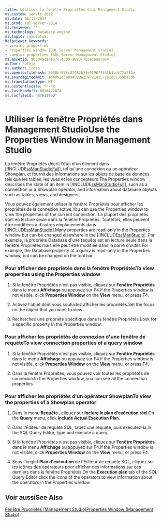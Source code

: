 ```yaml
---
title: Utiliser la fenêtre Propriétés dans Management Studio
ms.custom: seo-lt-2019
ms.date: 06/13/2017
ms.prod: sql-server-2014
ms.reviewer: ''
ms.technology: database-engine
ms.topic: conceptual
helpviewer_keywords:
- viewing properties
- Properties window [SQL Server Management Studio]
- complex properties [SQL Server Management Studio]
ms.assetid: 903d4aca-f57c-43d9-a893-702eceaa7004
author: rothja
ms.author: jroth
ms.openlocfilehash: 5030bf85fc87482b11e91967ff8fb1baf77a213e
ms.sourcegitcommit: ad4d92dce894592a259721a1571b1d8736abacdb
ms.translationtype: MT
ms.contentlocale: fr-FR
ms.lasthandoff: 08/04/2020
ms.locfileid: "87613953"
---
```

# <a name="use-the-properties-window-in-management-studio"></a><span data-ttu-id="43ced-102">Utiliser la fenêtre Propriétés dans Management Studio</span><span class="sxs-lookup"><span data-stu-id="43ced-102">Use the Properties Window in Management Studio</span></span>
  <span data-ttu-id="43ced-103">La fenêtre Propriétés décrit l'état d'un élément dans [!INCLUDE[ssManStudioFull](../../includes/ssmanstudiofull-md.md)], tel qu'une connexion ou un opérateur Showplan, et fournit des informations sur les objets de base de données tels que les tables, les vues et les concepteurs.</span><span class="sxs-lookup"><span data-stu-id="43ced-103">The Properties window describes the state of an item in [!INCLUDE[ssManStudioFull](../../includes/ssmanstudiofull-md.md)], such as a connection or a Showplan operator, and information about database objects such as tables, views, and designers.</span></span>  
  
 <span data-ttu-id="43ced-104">Vous pouvez également utiliser la fenêtre Propriétés pour afficher les propriétés de la connexion active.</span><span class="sxs-lookup"><span data-stu-id="43ced-104">You can use the Properties window to view the properties of the current connection.</span></span> <span data-ttu-id="43ced-105">La plupart des propriétés sont en lecture seule dans la fenêtre Propriétés. Toutefois, elles peuvent être modifiées à d'autres emplacements dans [!INCLUDE[ssManStudio](../../includes/ssmanstudio-md.md)].</span><span class="sxs-lookup"><span data-stu-id="43ced-105">Many properties are read-only in the Properties window but can be changed elsewhere in the [!INCLUDE[ssManStudio](../../includes/ssmanstudio-md.md)].</span></span> <span data-ttu-id="43ced-106">Par exemple, la propriété Database d'une requête est en lecture seule dans la fenêtre Propriétés mais elle peut être modifiée dans la barre d'outils.</span><span class="sxs-lookup"><span data-stu-id="43ced-106">For example, the Database property of a query is read-only in the Properties window, but can be changed on the tool bar.</span></span>  
  
### <a name="to-view-properties-using-the-properties-window"></a><span data-ttu-id="43ced-107">Pour afficher des propriétés dans la fenêtre Propriétés</span><span class="sxs-lookup"><span data-stu-id="43ced-107">To view properties using the Properties window</span></span>  
  
1.  <span data-ttu-id="43ced-108">Si la fenêtre Propriétés n'est pas visible, cliquez sur **Fenêtre Propriétés** dans le menu **Affichage** ou appuyez sur F4.</span><span class="sxs-lookup"><span data-stu-id="43ced-108">If the Properties window is not visible, click **Properties Window** on the **View** menu, or press F4.</span></span>  
  
2.  <span data-ttu-id="43ced-109">Activez l'objet dont vous souhaitez afficher les propriétés.</span><span class="sxs-lookup"><span data-stu-id="43ced-109">Set the focus on the object that you want to view.</span></span>  
  
3.  <span data-ttu-id="43ced-110">Recherchez une propriété spécifique dans la fenêtre Propriétés.</span><span class="sxs-lookup"><span data-stu-id="43ced-110">Look for a specific property in the Properties window.</span></span>  
  
### <a name="to-view-connection-properties-of-a-query-window"></a><span data-ttu-id="43ced-111">Pour afficher les propriétés de connexion d'une fenêtre de requête</span><span class="sxs-lookup"><span data-stu-id="43ced-111">To view connection properties of a query window</span></span>  
  
1.  <span data-ttu-id="43ced-112">Si la fenêtre Propriétés n'est pas visible, cliquez sur **Fenêtre Propriétés** dans le menu **Affichage** ou appuyez sur F4.</span><span class="sxs-lookup"><span data-stu-id="43ced-112">If the Properties window is not visible, click **Properties Window** on the **View** menu, or press F4.</span></span>  
  
2.  <span data-ttu-id="43ced-113">Dans la fenêtre Propriétés, vous pouvez voir toutes les propriétés de connexion.</span><span class="sxs-lookup"><span data-stu-id="43ced-113">In the Properties window, you can see all the connection properties.</span></span>  
  
### <a name="to-view-the-properties-of-a-showplan-operator"></a><span data-ttu-id="43ced-114">Pour afficher les propriétés d'un opérateur Showplan</span><span class="sxs-lookup"><span data-stu-id="43ced-114">To view the properties of a Showplan operator</span></span>  
  
1.  <span data-ttu-id="43ced-115">Dans le menu **Requête** , cliquez sur **Inclure le plan d'exécution réel**.</span><span class="sxs-lookup"><span data-stu-id="43ced-115">On the **Query** menu, click **Include Actual Execution Plan**.</span></span>  
  
2.  <span data-ttu-id="43ced-116">Dans l'Éditeur de requête SQL, tapez une requête, puis exécutez-la.</span><span class="sxs-lookup"><span data-stu-id="43ced-116">In the SQL Query Editor, type and execute a query.</span></span>  
  
3.  <span data-ttu-id="43ced-117">Si la fenêtre Propriétés n'est pas visible, cliquez sur **Fenêtre Propriétés** dans le menu **Affichage** ou appuyez sur F4.</span><span class="sxs-lookup"><span data-stu-id="43ced-117">If the Properties window is not visible, click **Properties Window** on the **View** menu, or press F4.</span></span>  
  
4.  <span data-ttu-id="43ced-118">Sous l'onglet **Plan d'exécution** de l'Éditeur de requête SQL, cliquez sur les icônes des opérateurs pour afficher des informations sur ces derniers dans la fenêtre Propriétés.</span><span class="sxs-lookup"><span data-stu-id="43ced-118">On the **Execution plan** tab of the SQL Query Editor click the icons of the operators to view information about the operators in the Properties window.</span></span>  
  
## <a name="see-also"></a><span data-ttu-id="43ced-119">Voir aussi</span><span class="sxs-lookup"><span data-stu-id="43ced-119">See Also</span></span>  
 [<span data-ttu-id="43ced-120">Fenêtre Propriétés &#40;Management Studio&#41;</span><span class="sxs-lookup"><span data-stu-id="43ced-120">Properties Window &#40;Management Studio&#41;</span></span>](../../ssms/properties-window-management-studio.md)  
  
  
